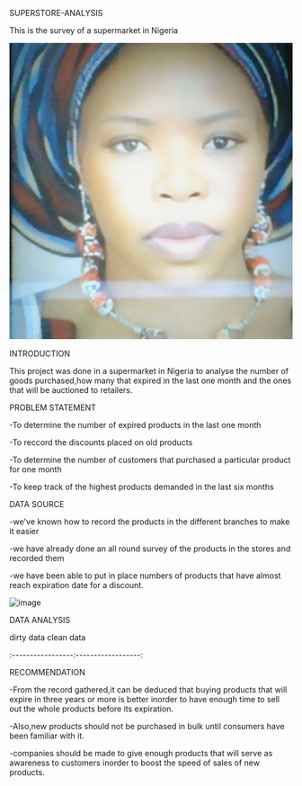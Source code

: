 SUPERSTORE-ANALYSIS

This is the survey of a supermarket in Nigeria

![](chy2.jpg)

INTRODUCTION

This project was done in a supermarket in Nigeria to analyse the number of goods purchased,how many that expired in the last one month and the ones that will be auctioned to retailers.

PROBLEM STATEMENT

-To determine the number of expired products in the last one month

-To reccord the discounts placed on old products

-To determine the number of customers that purchased a particular product for one month

-To keep track of the highest products demanded in the last six months

DATA SOURCE

-we've known  how to record the products in the different branches to make it easier

-we have already done an all round survey of the products in the stores and recorded them

-we have been able to put in place numbers of products that have almost reach expiration date for a discount.

![image](https://github.com/user-attachments/assets/30dc6474-9902-45a8-8388-a51266636001)



DATA ANALYSIS

dirty data              clean data

:-----------------:------------------:

RECOMMENDATION

-From the record gathered,it can be deduced that buying products that will expire in three years or more is better inorder to have enough time to sell out the whole products before its expiration.

-Also,new products should not be purchased in bulk until consumers have been familiar with it.

-companies should be made to give enough products that will serve as awareness to customers inorder to boost the speed of sales of new products.

    






